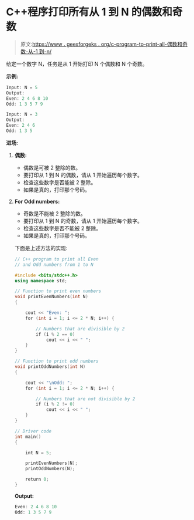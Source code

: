 # C++程序打印所有从 1 到 N 的偶数和奇数

> 原文:[https://www . geesforgeks . org/c-program-to-print-all-偶数和奇数-从-1 到-n/](https://www.geeksforgeeks.org/c-program-to-print-all-even-and-odd-numbers-from-1-to-n/)

给定一个数字 N，任务是从 1 开始打印 N 个偶数和 N 个奇数。

**示例:**

```cpp
Input: N = 5
Output: 
Even: 2 4 6 8 10
Odd: 1 3 5 7 9

Input: N = 3
Output: 
Even: 2 4 6
Odd: 1 3 5

```

**进场:**

1.  **偶数:**
    *   偶数是可被 2 整除的数。
    *   要打印从 1 到 N 的偶数，请从 1 开始遍历每个数字。
    *   检查这些数字是否能被 2 整除。
    *   如果是真的，打印那个号码。
2.  **For Odd numbers:**
    *   奇数是不能被 2 整除的数。
    *   要打印从 1 到 N 的奇数，请从 1 开始遍历每个数字。
    *   检查这些数字是否不能被 2 整除。
    *   如果是真的，打印那个号码。

    下面是上述方法的实现:

    ```cpp
    // C++ program to print all Even
    // and Odd numbers from 1 to N

    #include <bits/stdc++.h>
    using namespace std;

    // Function to print even numbers
    void printEvenNumbers(int N)
    {

        cout << "Even: ";
        for (int i = 1; i <= 2 * N; i++) {

            // Numbers that are divisible by 2
            if (i % 2 == 0)
                cout << i << " ";
        }
    }

    // Function to print odd numbers
    void printOddNumbers(int N)
    {

        cout << "\nOdd: ";
        for (int i = 1; i <= 2 * N; i++) {

            // Numbers that are not divisible by 2
            if (i % 2 != 0)
                cout << i << " ";
        }
    }

    // Driver code
    int main()
    {

        int N = 5;

        printEvenNumbers(N);
        printOddNumbers(N);

        return 0;
    }
    ```

    **Output:**

    ```cpp
    Even: 2 4 6 8 10 
    Odd: 1 3 5 7 9

    ```